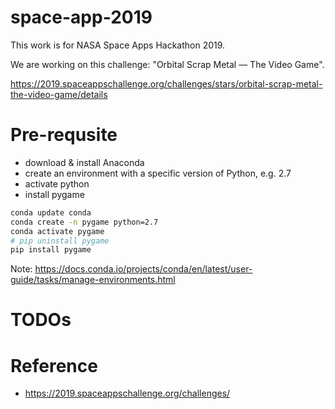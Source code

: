# space-app-2019

This work is for NASA Space Apps Hackathon 2019. 

We are working on this challenge: "Orbital Scrap Metal — The Video Game".

https://2019.spaceappschallenge.org/challenges/stars/orbital-scrap-metal-the-video-game/details

# Pre-requsite
* download & install Anaconda
* create an environment with a specific version of Python, e.g. 2.7
* activate python
* install pygame
```bash
conda update conda
conda create -n pygame python=2.7
conda activate pygame
# pip uninstall pygame
pip install pygame
```

Note: https://docs.conda.io/projects/conda/en/latest/user-guide/tasks/manage-environments.html

# TODOs

# Reference
* https://2019.spaceappschallenge.org/challenges/